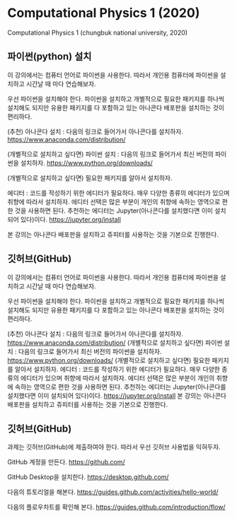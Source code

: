 # Computational Physics 1 (2020)
Computational Physics 1 (chungbuk national university, 2020)

## 파이썬(python) 설치

이 강의에서는 컴퓨터 언어로 파이썬을 사용한다. 따라서 개인용 컴퓨터에 
파이썬을 설치하고 시간날 때 마다 연습해보자.

우선 파이썬을 설치해야 한다. 파이썬을 설치하고 개별적으로 필요한 패키지를 하나씩 
설치해도 되지만 유용한 패키지를 다 포함하고 있는 아나콘다 배포판을 설치하는 것이 편리하다.

(추천) 아나콘다 설치 : 다음의 링크로 들어가서 아나콘다를 설치하자. https://www.anaconda.com/distribution/

(개별적으로 설치하고 싶다면) 파이썬 설치 : 다음의 링크로 들어가서 최신 버전의 파이썬을 설치하자. https://www.python.org/downloads/

(개별적으로 설치하고 싶다면) 필요한 패키지를 알아서 설치하자.

에디터 : 코드를 작성하기 위한 에디터가 필요하다. 매우 다양한 종류의 에디터가 있으며 취향에 
따라서 설치하자. 에디터 선택은 많은 부분이 개인의 취향에 속하는 영역으로 편한 것을 사용하면 
된다. 추천하는 에디터는 Jupyter(아나콘다를 설치했다면 이미 설치되어 있다)이다.  https://jupyter.org/install 

본 강의는 아나콘다 배포판을 설치하고 쥬피터를 사용하는 것을 기본으로 진행한다.

## 깃허브(GitHub) 

이 강의에서는 컴퓨터 언어로 파이썬을 사용한다. 따라서 개인용 컴퓨터에
파이썬을 설치하고 시간날 때 마다 연습해보자.

우선 파이썬을 설치해야 한다. 파이썬을 설치하고 개별적으로 필요한 패키지를 하나씩
설치해도 되지만 유용한 패키지를 다 포함하고 있는 아나콘다 배포판을 설치하는 것이 편리하다.

(추천) 아나콘다 설치 : 다음의 링크로 들어가서 아나콘다를 설치하자. https://www.anaconda.com/distribution/
(개별적으로 설치하고 싶다면) 파이썬 설치 : 다음의 링크로 들어가서 최신 버전의 파이썬을 설치하자. https://www.python.org/downloads/
(개별적으로 설치하고 싶다면) 필요한 패키지를 알아서 설치하자.
에디터 : 코드를 작성하기 위한 에디터가 필요하다. 매우 다양한 종류의 에디터가 있으며 취향에
따라서 설치하자. 에디터 선택은 많은 부분이 개인의 취향에 속하는 영역으로 편한 것을 사용하면
된다. 추천하는 에디터는 Jupyter(아나콘다를 설치했다면 이미 설치되어 있다)이다.  https://jupyter.org/install
본 강의는 아나콘다 배포판을 설치하고 쥬피터를 사용하는 것을 기본으로 진행한다.

## 깃허브(GitHub)

과제는 깃허브(GitHub)에 제출하여야 한다. 따라서 우선 깃허브 사용법을 익혀두자.

GitHub 계정을 만든다. https://github.com/

GitHub Desktop을 설치한다. https://desktop.github.com/

다음의 튜토리얼을 해본다. https://guides.github.com/activities/hello-world/

다음의 플로우차트를 확인해 본다. https://guides.github.com/introduction/flow/



